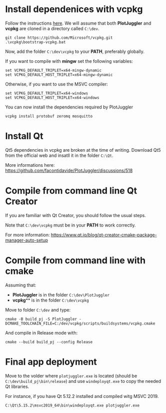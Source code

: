 # Install dependenices with vcpkg

Follow the instructions [here](https://vcpkg.io/en/getting-started.html).
We will assume that both **PlotJuggler** and **vcpkg** are cloned in a directory called `C:\dev`. 


    git clone https://github.com/Microsoft/vcpkg.git
    .\vcpkg\bootstrap-vcpkg.bat

Now, add the folder `C:\dev\vcpkg` to your **PATH**, preferably globally.

If you want to compile with **mingw** set the following variables:

    set VCPKG_DEFAULT_TRIPLET=x64-mingw-dynamic
    set VCPKG_DEFAULT_HOST_TRIPLET=x64-mingw-dynamic

Otherwise, if you want to use the MSVC compiler:

    set VCPKG_DEFAULT_TRIPLET=x64-windows
    set VCPKG_DEFAULT_HOST_TRIPLET=x64-windows

You can now install the dependencies required by PlotJuggler

    vcpkg install protobuf zeromq mosquitto

# Install Qt

Qt5 dependencies in vcpkg are broken at the time of writing.
Download Qt5 from the official web and insatll it in the folder `C:\Qt`.

More informations here: https://github.com/facontidavide/PlotJuggler/discussions/518

# Compile from command line Qt Creator

If you are familiar with Qt Creator, you should follow the usual steps.

Note that `C:\dev\vcpkg` must be in your **PATH** to work correctly.

For more information: https://www.qt.io/blog/qt-creator-cmake-package-manager-auto-setup

# Compile from command line with cmake

Assuming that:

- **PlotJuggler** is in the folder `C:\dev\PlotJuggler`
- **vcpkg**** is in the folder `C:\dev\vcpkg`

Move to folder `C:\dev` and type:

    cmake -B build_pj -S PlotJuggler -DCMAKE_TOOLCHAIN_FILE=C:/dev/vcpkg/scripts/buildsystems/vcpkg.cmake

And compile in Release mode with:

    cmake --build build_pj --config Release

# Final app deployment

Move to the volder where `plotjuggler.exe` is located (should be `C:\dev\build_pj\bin\release`) and use `windeployqt.exe` to copy the needed
Qt libraries.

For instance, if you have Qt 5.12.2 installed and compiled witg MSVC 2019.

    C:\Qt\5.15.2\msvc2019_64\bin\windeployqt.exe plotjuggler.exe
